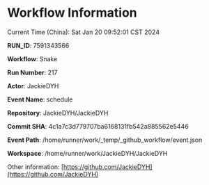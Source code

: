 # Workflow Information

Current Time (China): Sat Jan 20 09:52:01 CST 2024  

**RUN_ID**: 7591343566  

**Workflow**: Snake  

**Run Number**: 217  

**Actor**: JackieDYH  

**Event Name**: schedule  

**Repository**: JackieDYH/JackieDYH  

**Commit SHA**: 4c1a7c3d779707ba6168131fb542a885562e5446  

**Event Path**: /home/runner/work/_temp/_github_workflow/event.json  

**Workspace**: /home/runner/work/JackieDYH/JackieDYH  

Other information: [https://github.com/JackieDYH](https://github.com/JackieDYH)
